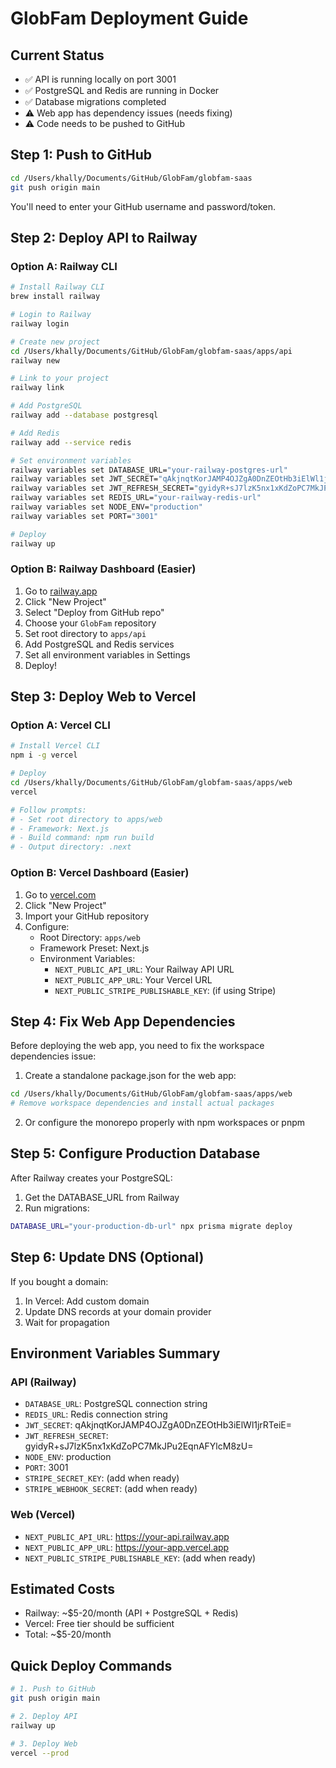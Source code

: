 # GlobFam Deployment Guide

## Current Status
- ✅ API is running locally on port 3001
- ✅ PostgreSQL and Redis are running in Docker
- ✅ Database migrations completed
- ⚠️  Web app has dependency issues (needs fixing)
- ⚠️  Code needs to be pushed to GitHub

## Step 1: Push to GitHub
```bash
cd /Users/khally/Documents/GitHub/GlobFam/globfam-saas
git push origin main
```
You'll need to enter your GitHub username and password/token.

## Step 2: Deploy API to Railway

### Option A: Railway CLI
```bash
# Install Railway CLI
brew install railway

# Login to Railway
railway login

# Create new project
cd /Users/khally/Documents/GitHub/GlobFam/globfam-saas/apps/api
railway new

# Link to your project
railway link

# Add PostgreSQL
railway add --database postgresql

# Add Redis
railway add --service redis

# Set environment variables
railway variables set DATABASE_URL="your-railway-postgres-url"
railway variables set JWT_SECRET="qAkjnqtKorJAMP4OJZgA0DnZEOtHb3iElWl1jrRTeiE="
railway variables set JWT_REFRESH_SECRET="gyidyR+sJ7lzK5nx1xKdZoPC7MkJPu2EqnAFYlcM8zU="
railway variables set REDIS_URL="your-railway-redis-url"
railway variables set NODE_ENV="production"
railway variables set PORT="3001"

# Deploy
railway up
```

### Option B: Railway Dashboard (Easier)
1. Go to [railway.app](https://railway.app)
2. Click "New Project"
3. Select "Deploy from GitHub repo"
4. Choose your `GlobFam` repository
5. Set root directory to `apps/api`
6. Add PostgreSQL and Redis services
7. Set all environment variables in Settings
8. Deploy!

## Step 3: Deploy Web to Vercel

### Option A: Vercel CLI
```bash
# Install Vercel CLI
npm i -g vercel

# Deploy
cd /Users/khally/Documents/GitHub/GlobFam/globfam-saas/apps/web
vercel

# Follow prompts:
# - Set root directory to apps/web
# - Framework: Next.js
# - Build command: npm run build
# - Output directory: .next
```

### Option B: Vercel Dashboard (Easier)
1. Go to [vercel.com](https://vercel.com)
2. Click "New Project"
3. Import your GitHub repository
4. Configure:
   - Root Directory: `apps/web`
   - Framework Preset: Next.js
   - Environment Variables:
     - `NEXT_PUBLIC_API_URL`: Your Railway API URL
     - `NEXT_PUBLIC_APP_URL`: Your Vercel URL
     - `NEXT_PUBLIC_STRIPE_PUBLISHABLE_KEY`: (if using Stripe)

## Step 4: Fix Web App Dependencies

Before deploying the web app, you need to fix the workspace dependencies issue:

1. Create a standalone package.json for the web app:
```bash
cd /Users/khally/Documents/GitHub/GlobFam/globfam-saas/apps/web
# Remove workspace dependencies and install actual packages
```

2. Or configure the monorepo properly with npm workspaces or pnpm

## Step 5: Configure Production Database

After Railway creates your PostgreSQL:
1. Get the DATABASE_URL from Railway
2. Run migrations:
```bash
DATABASE_URL="your-production-db-url" npx prisma migrate deploy
```

## Step 6: Update DNS (Optional)

If you bought a domain:
1. In Vercel: Add custom domain
2. Update DNS records at your domain provider
3. Wait for propagation

## Environment Variables Summary

### API (Railway)
- `DATABASE_URL`: PostgreSQL connection string
- `REDIS_URL`: Redis connection string
- `JWT_SECRET`: qAkjnqtKorJAMP4OJZgA0DnZEOtHb3iElWl1jrRTeiE=
- `JWT_REFRESH_SECRET`: gyidyR+sJ7lzK5nx1xKdZoPC7MkJPu2EqnAFYlcM8zU=
- `NODE_ENV`: production
- `PORT`: 3001
- `STRIPE_SECRET_KEY`: (add when ready)
- `STRIPE_WEBHOOK_SECRET`: (add when ready)

### Web (Vercel)
- `NEXT_PUBLIC_API_URL`: https://your-api.railway.app
- `NEXT_PUBLIC_APP_URL`: https://your-app.vercel.app
- `NEXT_PUBLIC_STRIPE_PUBLISHABLE_KEY`: (add when ready)

## Estimated Costs
- Railway: ~$5-20/month (API + PostgreSQL + Redis)
- Vercel: Free tier should be sufficient
- Total: ~$5-20/month

## Quick Deploy Commands
```bash
# 1. Push to GitHub
git push origin main

# 2. Deploy API
railway up

# 3. Deploy Web
vercel --prod
```